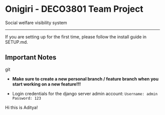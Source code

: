 # Onigiri - DECO3801 Team Project

Social welfare visibility system

---

If you are setting up for the first time, please follow the  install guide in SETUP.md.

## Important Notes
git
* **Make sure to create a new personal branch / feature branch when you start working on a new feature!!!**

* Login credentials for the django server admin account:
`Username: admin`
`Password: 123`

Hi this is Aditya!